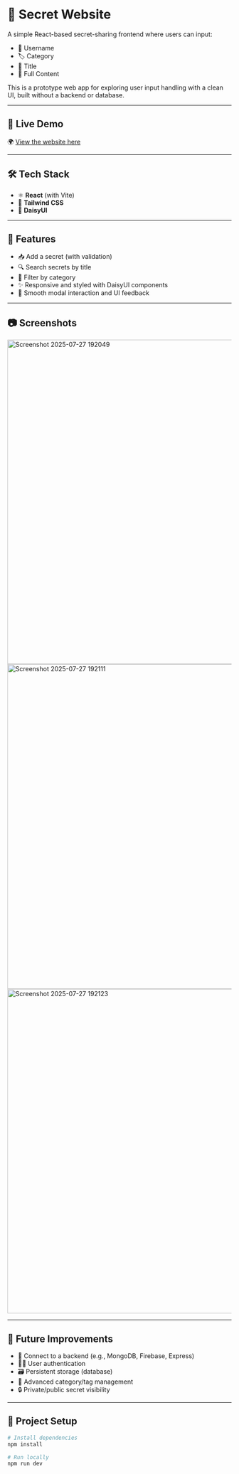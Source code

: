 # 🔐 Secret Website

A simple React-based secret-sharing frontend where users can input:

- 👤 Username  
- 🏷️ Category  
- 📝 Title  
- 📖 Full Content  

This is a prototype web app for exploring user input handling with a clean UI, built without a backend or database.

---

## 🔗 Live Demo

🌍 [View the website here](https://secretvlt.netlify.app/)

---

## 🛠 Tech Stack

- ⚛️ **React** (with Vite)
- 🎨 **Tailwind CSS**
- 🌸 **DaisyUI**

---

## 🚀 Features

- 📥 Add a secret (with validation)
- 🔍 Search secrets by title
- 📂 Filter by category
- ✨ Responsive and styled with DaisyUI components
- 🔄 Smooth modal interaction and UI feedback

---

## 📷 Screenshots
<img width="1581" height="730" alt="Screenshot 2025-07-27 192049" src="https://github.com/user-attachments/assets/2057fc87-6d10-4c69-b118-db93df496b31" />
<img width="1579" height="731" alt="Screenshot 2025-07-27 192111" src="https://github.com/user-attachments/assets/27d7eb16-527a-4bd5-a49f-04957c2560af" />
<img width="1587" height="730" alt="Screenshot 2025-07-27 192123" src="https://github.com/user-attachments/assets/b87a0667-fc7a-4fd0-b397-fbcc25b7d80d" />


---

## 🧪 Future Improvements

- 💾 Connect to a backend (e.g., MongoDB, Firebase, Express)
- 🧑‍💻 User authentication
- 🗃️ Persistent storage (database)
- 🎨 Advanced category/tag management
- 🔒 Private/public secret visibility

---

## 📁 Project Setup

```bash
# Install dependencies
npm install

# Run locally
npm run dev
